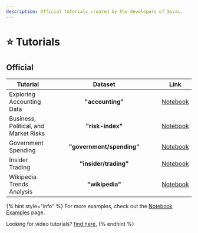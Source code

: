 ```yaml
---
description: Official tutorials created by the developers of Sovai.
---
```


# ⭐ Tutorials

## Official

<table><thead><tr><th>Tutorial</th><th width="280.3333333333333" align="center">Dataset</th><th align="center">Link</th></tr></thead><tbody><tr><td>Exploring Accounting Data</td><td align="center"><strong>"accounting"</strong></td><td align="center"><a href="https://nbviewer.org/github/pycaret/pycaret/blob/master/tutorials/Binary%20Classification%20Tutorial%20Level%20Beginner%20-%20%20CLF101.ipynb">Notebook</a></td></tr><tr><td>Business, Political, and Market Risks</td><td align="center"><strong>"risk-index"</strong></td><td align="center"><a href="https://nbviewer.org/github/pycaret/pycaret/blob/master/tutorials/Binary%20Classification%20Tutorial%20Level%20Intermediate%20-%20CLF102.ipynb">Notebook</a></td></tr><tr><td>Government Spending</td><td align="center"><strong>"government/spending"</strong></td><td align="center"><a href="https://nbviewer.org/github/pycaret/pycaret/blob/master/tutorials/Multiclass%20Classification%20Tutorial%20Level%20Beginner%20-%20MCLF101.ipynb">Notebook</a></td></tr><tr><td>Insider Trading</td><td align="center"><strong>"insider/trading"</strong></td><td align="center"><a href="https://nbviewer.org/github/pycaret/pycaret/blob/master/tutorials/Regression%20Tutorial%20Level%20Beginner%20-%20REG101.ipynb">Notebook</a></td></tr><tr><td>Wikipedia Trends Analysis</td><td align="center"><strong>"wikipedia"</strong></td><td align="center"><a href="https://nbviewer.org/github/pycaret/pycaret/blob/master/tutorials/Regression%20Tutorial%20Level%20Intermediate%20-%20REG102.ipynb">Notebook</a></td></tr></tbody></table>

{% hint style="info" %}
For more examples, check out the [Notebook Examples](../learn-pycaret/examples.md) page.

Looking for video tutorials? [find here.](../learn-pycaret/videos.md)
{% endhint %}
